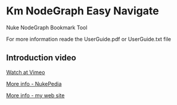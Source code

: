 # Km NodeGraph Easy Navigate
 Nuke NodeGraph Bookmark Tool

 For more information reade the UserGuide.pdf or UserGuide.txt file


## Introduction video

<a href="https://vimeo.com/486944274">Watch at Vimeo</a>

<a href="http://www.nukepedia.com/python/nodegraph/km-nodegraph-easy-navigate/">More info - NukePedia</a>

<a href="http://www.kmworks.ir/index.php/portfolio/km-nodegraph-easy-navigate/">More info - my web site</a>